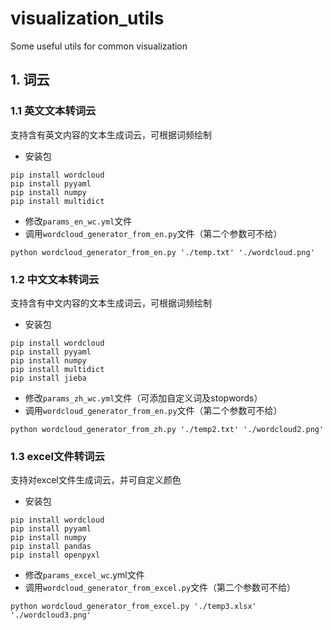 # visualization_utils
Some useful utils for common visualization

## 1. 词云

### 1.1 英文文本转词云

支持含有英文内容的文本生成词云，可根据词频绘制

- 安装包

```shell
pip install wordcloud
pip install pyyaml
pip install numpy
pip install multidict
```

- 修改`params_en_wc.yml`文件
- 调用`wordcloud_generator_from_en.py`文件（第二个参数可不给）

```shell
python wordcloud_generator_from_en.py './temp.txt' './wordcloud.png'
```

### 1.2 中文文本转词云

支持含有中文内容的文本生成词云，可根据词频绘制

- 安装包

```shell
pip install wordcloud
pip install pyyaml
pip install numpy
pip install multidict
pip install jieba
```

- 修改`params_zh_wc.yml`文件（可添加自定义词及stopwords）
- 调用`wordcloud_generator_from_en.py`文件（第二个参数可不给）

```shell
python wordcloud_generator_from_zh.py './temp2.txt' './wordcloud2.png'
```

### 1.3 excel文件转词云

支持对excel文件生成词云，并可自定义颜色

- 安装包

```shell
pip install wordcloud
pip install pyyaml
pip install numpy
pip install pandas
pip install openpyxl
```

- 修改`params_excel_wc`.yml文件
- 调用`wordcloud_generator_from_excel.py`文件（第二个参数可不给）

```shell
python wordcloud_generator_from_excel.py './temp3.xlsx' './wordcloud3.png'
```


